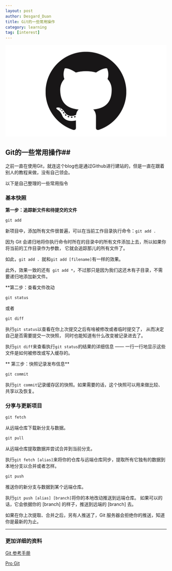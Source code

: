 ```yaml
---
layout: post
author: Desgard_Duan
title: Git的一些常用操作
category: learning
tag: [interest]
---
```

 
 ![img](/public/ach_img/2015-1-30-2.jpg "optional title") 
 
## Git的一些常用操作##


之前一直在使用Git，就连这个blog也是通过Github进行建站的，但是一直在跟着别人的教程来做，没有自己领会。

以下是自己整理的一些常用指令

<!-- more -->



### 基本快照


**第一步：追踪新文件和待提交的文件**

~~~ ruby
git add
~~~

新项目中，添加所有文件很普遍，可以在当前工作目录执行命令：`git add .`

因为 Git 会递归地将你执行命令时所在的目录中的所有文件添加上去，所以如果你将当前的工作目录作为参数， 它就会追踪那儿的所有文件了。

如此，`git add . `就和` git add [filename] `有一样的效果。 

此外，效果一致的还有` git add *`，不过那只是因为我们这还木有子目录，不需要递归地添加新文件。


**第二步：查看文件改动

~~~ ruby
git status
~~~

或者

~~~ ruby
git diff
~~~

执行` git status `以查看在你上次提交之后有啥被修改或者临时提交了， 从而决定自己是否需要提交一次快照，
同时也能知道有什么改变被记录进去了。


执行` git diff `来查看执行` git status `的结果的详细信息 —— 一行一行地显示这些文件是如何被修改或写入缓存的。

** 第三步：快照记录发布信息**

~~~ ruby
git commit
~~~

执行` git commit `记录缓存区的快照。如果需要的话，这个快照可以用来做比较、共享以及恢复。


### 分享与更新项目

~~~ ruby
git fetch
~~~

从远端仓库下载新分支与数据。

~~~ ruby
git pull
~~~

从远端仓库提取数据并尝试合并到当前分支。

执行` git fetch [alias] `来将你的仓库与远端仓库同步，提取所有它独有的数据到本地分支以合并或者怎样。

~~~ ruby
git push
~~~

推送你的新分支与数据到某个远端仓库。

执行` git push [alias] [branch] `将你的本地改动推送到远端仓库。 如果可以的话，它会依据你的 [branch] 的样子，推送到远端的 [branch] 去。 

如果在你上次提取、合并之后，另有人推送了，Git 服务器会拒绝你的推送，知道你是最新的为止。

---

### 更加详细的资料

[Git 参考手册](http://gitref.justjavac.com/index.html "Git 参考手册")

[Pro Git](http://git-scm.com/book/zh/v1 "Pro Git")
